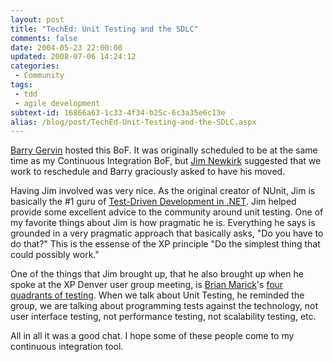 ```yaml
---
layout: post
title: "TechEd: Unit Testing and the SDLC"
comments: false
date: 2004-05-23 22:00:00
updated: 2008-07-06 14:24:12
categories:
 - Community
tags:
 - tdd
 - agile development
subtext-id: 16866a63-1c33-4f34-b25c-6c3a35e6c13e
alias: /blog/post/TechEd-Unit-Testing-and-the-SDLC.aspx
---
```



[Barry Gervin](http://www.objectsharp.com/blogs/Barry) hosted this BoF. It was originally scheduled to be at the same time as my Continuous Integration BoF, but [Jim Newkirk](http://channel9.msdn.com/ShowPost.aspx?PostID=7862) suggested that we work to reschedule and Barry graciously asked to have his moved. 

Having Jim involved was very nice. As the original creator of NUnit, Jim is basically the #1 guru of [Test-Driven Development in .NET](http://www.amazon.com/exec/obidos/ASIN/0735619484/peterprovosto-20?creative=125581&camp=2321&link_code=as1). Jim helped provide some excellent advice to the community around unit testing. One of my favorite things about Jim is how pragmatic he is. Everything he says is grounded in a very pragmatic approach that basically asks, "Do you have to do that?" This is the essense of the XP principle "Do the simplest thing that could possibly work."

One of the things that Jim brought up, that he also brought up when he spoke at the XP Denver user group meeting, is [Brian Marick](http://www.testing.com/cgi-bin/blog)'s [four quadrants of testing](http://www.testing.com/cgi-bin/blog/2003/08/21#agile-testing-project-1). When we talk about Unit Testing, he reminded the group, we are talking about programming tests against the technology, not user interface testing, not performance testing, not scalability testing, etc. 

All in all it was a good chat. I hope some of these people come to my continuous integration tool. 
